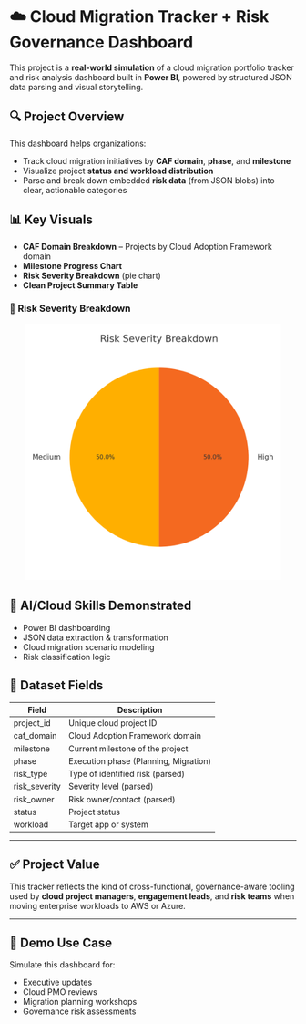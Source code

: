 
# ☁️ Cloud Migration Tracker + Risk Governance Dashboard

This project is a **real-world simulation** of a cloud migration portfolio tracker and risk analysis dashboard built in **Power BI**, powered by structured JSON data parsing and visual storytelling.

## 🔍 Project Overview

This dashboard helps organizations:

- Track cloud migration initiatives by **CAF domain**, **phase**, and **milestone**
- Visualize project **status and workload distribution**
- Parse and break down embedded **risk data** (from JSON blobs) into clear, actionable categories

## 📊 Key Visuals

- **CAF Domain Breakdown** – Projects by Cloud Adoption Framework domain
- **Milestone Progress Chart**
- **Risk Severity Breakdown** (pie chart)
- **Clean Project Summary Table**

### 🧠 Risk Severity Breakdown

<p align="center">
  <img src="risk_severity_chart.png" alt="Risk Breakdown" width="450">
</p>


## 🧠 AI/Cloud Skills Demonstrated

- Power BI dashboarding
- JSON data extraction & transformation
- Cloud migration scenario modeling
- Risk classification logic

## 📁 Dataset Fields

| Field         | Description                            |
|---------------|----------------------------------------|
| project_id    | Unique cloud project ID                |
| caf_domain    | Cloud Adoption Framework domain        |
| milestone     | Current milestone of the project       |
| phase         | Execution phase (Planning, Migration)  |
| risk_type     | Type of identified risk (parsed)       |
| risk_severity | Severity level (parsed)                |
| risk_owner    | Risk owner/contact (parsed)            |
| status        | Project status                         |
| workload      | Target app or system                   |

---

## ✅ Project Value

This tracker reflects the kind of cross-functional, governance-aware tooling used by **cloud project managers**, **engagement leads**, and **risk teams** when moving enterprise workloads to AWS or Azure.

---

## 🚀 Demo Use Case

Simulate this dashboard for:
- Executive updates
- Cloud PMO reviews
- Migration planning workshops
- Governance risk assessments

